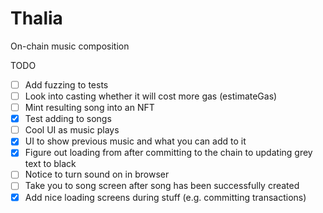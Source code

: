 # Thalia

On-chain music composition

TODO

-   [ ] Add fuzzing to tests
-   [ ] Look into casting whether it will cost more gas (estimateGas)
-   [ ] Mint resulting song into an NFT
-   [x] Test adding to songs
-   [ ] Cool UI as music plays
-   [x] UI to show previous music and what you can add to it
-   [x] Figure out loading from after committing to the chain to updating grey text to black
-   [ ] Notice to turn sound on in browser
-   [ ] Take you to song screen after song has been successfully created
-   [x] Add nice loading screens during stuff (e.g. committing transactions)
